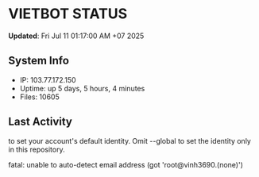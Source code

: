 # VIETBOT STATUS
**Updated**: Fri Jul 11 01:17:00 AM +07 2025

## System Info
- IP: 103.77.172.150
- Uptime: up 5 days, 5 hours, 4 minutes
- Files: 10605

## Last Activity

to set your account's default identity.
Omit --global to set the identity only in this repository.

fatal: unable to auto-detect email address (got 'root@vinh3690.(none)')
